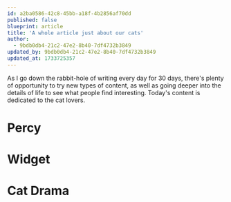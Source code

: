 ```yaml
---
id: a2ba0586-42c8-45bb-a18f-4b2856af70dd
published: false
blueprint: article
title: 'A whole article just about our cats'
author:
  - 9bdb0db4-21c2-47e2-8b40-7df4732b3849
updated_by: 9bdb0db4-21c2-47e2-8b40-7df4732b3849
updated_at: 1733725357
---
```

As I go down the rabbit-hole of writing every day for 30 days, there's plenty of opportunity to try new types of content, as well as going deeper into the details of life to see what people find interesting. Today's content is dedicated to the cat lovers. 

# Percy

# Widget

# Cat Drama